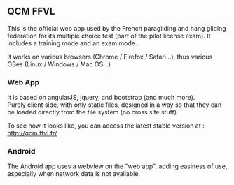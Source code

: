 QCM FFVL
--------

This is the official web app used by the French paragliding and hang gliding federation for its multiple choice test (part of the pilot license exam).
It includes a training mode and an exam mode.

It works on various browsers (Chrome / Firefox / Safari...), thus various OSes (Linux / Windows / Mac OS...)

### Web App

It is based on angularJS, jquery, and bootstrap (and much more).  
Purely client side, with only static files, designed in a way so that they can be loaded directly from the file system (no cross site stuff).

To see how it looks like, you can access the latest stable version at : http://qcm.ffvl.fr/

### Android

The Android app uses a webview on the "web app", adding easiness of use, especially when network data is not available.

